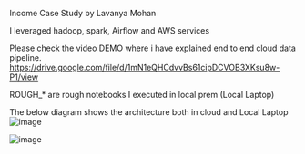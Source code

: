 Income Case Study by Lavanya Mohan

I leveraged hadoop, spark, Airflow and AWS services

Please check the video DEMO where i have explained end to end cloud data pipeline.
https://drive.google.com/file/d/1mN1eQHCdvvBs61cipDCVOB3XKsu8w-P1/view

ROUGH_* are rough notebooks I executed in local prem (Local Laptop)

The below diagram shows the architecture both in cloud and Local Laptop
![image](https://github.com/Lavanya-Mohan/Income_Case_study/assets/67742417/e2abccc9-eb34-46b3-8bc6-3b87f302fb8b)

![image](https://github.com/Lavanya-Mohan/Income_Case_study/assets/67742417/4329c4e9-c3cc-434b-9de4-e25b4a16c1ae)



